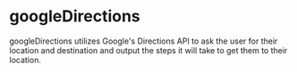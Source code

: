 # googleDirections
googleDirections utilizes Google's Directions API  to ask the user for their location and destination and output the steps it will take to get them to their location.
